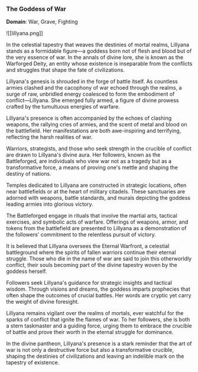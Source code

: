 ### The Goddess of War

**Domain**: War, Grave, Fighting

![[lillyana.png]]

In the celestial tapestry that weaves the destinies of mortal realms, Lillyana stands as a formidable figure—a goddess born not of flesh and blood but of the very essence of war. In the annals of divine lore, she is known as the Warforged Deity, an entity whose existence is inseparable from the conflicts and struggles that shape the fate of civilizations.

Lillyana's genesis is shrouded in the forge of battle itself. As countless armies clashed and the cacophony of war echoed through the realms, a surge of raw, unbridled energy coalesced to form the embodiment of conflict—Lillyana. She emerged fully armed, a figure of divine prowess crafted by the tumultuous energies of warfare.

Lillyana's presence is often accompanied by the echoes of clashing weapons, the rallying cries of armies, and the scent of metal and blood on the battlefield. Her manifestations are both awe-inspiring and terrifying, reflecting the harsh realities of war.

Warriors, strategists, and those who seek strength in the crucible of conflict are drawn to Lillyana's divine aura. Her followers, known as the Battleforged, are individuals who view war not as a tragedy but as a transformative force, a means of proving one's mettle and shaping the destiny of nations.

Temples dedicated to Lillyana are constructed in strategic locations, often near battlefields or at the heart of military citadels. These sanctuaries are adorned with weapons, battle standards, and murals depicting the goddess leading armies into glorious victory.

The Battleforged engage in rituals that involve the martial arts, tactical exercises, and symbolic acts of warfare. Offerings of weapons, armor, and tokens from the battlefield are presented to Lillyana as a demonstration of the followers' commitment to the relentless pursuit of victory.

It is believed that Lillyana oversees the Eternal Warfront, a celestial battleground where the spirits of fallen warriors continue their eternal struggle. Those who die in the name of war are said to join this otherworldly conflict, their souls becoming part of the divine tapestry woven by the goddess herself.

Followers seek Lillyana's guidance for strategic insights and tactical wisdom. Through visions and dreams, the goddess imparts prophecies that often shape the outcomes of crucial battles. Her words are cryptic yet carry the weight of divine foresight.

Lillyana remains vigilant over the realms of mortals, ever watchful for the sparks of conflict that ignite the flames of war. To her followers, she is both a stern taskmaster and a guiding force, urging them to embrace the crucible of battle and prove their worth in the eternal struggle for dominance.

In the divine pantheon, Lillyana's presence is a stark reminder that the art of war is not only a destructive force but also a transformative crucible, shaping the destinies of civilizations and leaving an indelible mark on the tapestry of existence.
